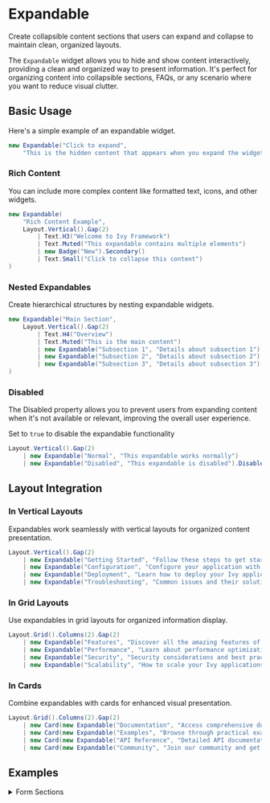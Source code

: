 ﻿---
searchHints:
  - accordion
  - collapse
  - expand
  - toggle
  - disclosure
  - collapsible
---

# Expandable

<Ingress>
Create collapsible content sections that users can expand and collapse to maintain clean, organized layouts.
</Ingress>

The `Expandable` widget allows you to hide and show content interactively, providing a clean and organized way to present information. It's perfect for organizing content into collapsible sections, FAQs, or any scenario where you want to reduce visual clutter.

## Basic Usage

Here's a simple example of an expandable widget.

```csharp demo-below
new Expandable("Click to expand", 
    "This is the hidden content that appears when you expand the widget.")
```

### Rich Content

You can include more complex content like formatted text, icons, and other widgets.

```csharp demo-tabs
new Expandable(
    "Rich Content Example", 
    Layout.Vertical().Gap(2)
        | Text.H3("Welcome to Ivy Framework")
        | Text.Muted("This expandable contains multiple elements")
        | new Badge("New").Secondary()
        | Text.Small("Click to collapse this content")
)
```

### Nested Expandables

Create hierarchical structures by nesting expandable widgets.

```csharp demo-tabs
new Expandable("Main Section", 
    Layout.Vertical().Gap(2)
        | Text.H4("Overview")
        | Text.Muted("This is the main content")
        | new Expandable("Subsection 1", "Details about subsection 1")
        | new Expandable("Subsection 2", "Details about subsection 2")
        | new Expandable("Subsection 3", "Details about subsection 3")
)
```

### Disabled

<Callout Type="info">
The Disabled property allows you to prevent users from expanding content when it's not available or relevant, improving the overall user experience.
</Callout>

Set to `true` to disable the expandable functionality

```csharp demo-tabs
Layout.Vertical().Gap(2)
    | new Expandable("Normal", "This expandable works normally")
    | new Expandable("Disabled", "This expandable is disabled").Disabled(true)
```

## Layout Integration

### In Vertical Layouts

Expandables work seamlessly with vertical layouts for organized content presentation.

```csharp demo-tabs
Layout.Vertical().Gap(2)
    | new Expandable("Getting Started", "Follow these steps to get started with Ivy Framework...")
    | new Expandable("Configuration", "Configure your application with these settings...")
    | new Expandable("Deployment", "Learn how to deploy your Ivy application...")
    | new Expandable("Troubleshooting", "Common issues and their solutions...")
```

### In Grid Layouts

Use expandables in grid layouts for organized information display.

```csharp demo-tabs
Layout.Grid().Columns(2).Gap(2)
    | new Expandable("Features", "Discover all the amazing features of Ivy Framework")
    | new Expandable("Performance", "Learn about performance optimizations and best practices")
    | new Expandable("Security", "Security considerations and best practices")
    | new Expandable("Scalability", "How to scale your Ivy applications")
```

### In Cards

Combine expandables with cards for enhanced visual presentation.

```csharp demo-tabs
Layout.Grid().Columns(2).Gap(2)
    | new Card(new Expandable("Documentation", "Access comprehensive documentation and guides"))
    | new Card(new Expandable("Examples", "Browse through practical examples and use cases"))
    | new Card(new Expandable("API Reference", "Detailed API documentation and examples"))
    | new Card(new Expandable("Community", "Join our community and get support"))
```

<WidgetDocs Type="Ivy.Expandable" ExtensionTypes="Ivy.ExpandableExtensions" SourceUrl="https://github.com/Ivy-Interactive/Ivy-Framework/blob/main/Ivy/Widgets/Expandable.cs"/>

## Examples

<Details>
<Summary>
Form Sections
</Summary>
<Body>
Organize forms into logical, collapsible sections.

```csharp demo-tabs
public class SimpleFormExample : ViewBase
{
    public record PersonalInfo(string FirstName, string LastName, string Email, string Phone);
    public record AddressInfo(string Street, string City, string State, string ZipCode);
    public record UserPreferences(bool EmailNotifications, bool SmsNotifications, string Language, string Theme);

    public override object? Build()
    {
        var personalInfo = UseState(() => new PersonalInfo("", "", "", ""));
        var addressInfo = UseState(() => new AddressInfo("", "", "", ""));
        var preferences = UseState(() => new UserPreferences(false, false, "en", "light"));

        return Layout.Vertical().Gap(2)
            | new Expandable("Personal Information", personalInfo.ToForm())
            | new Expandable("Address", addressInfo.ToForm())
            | new Expandable("Preferences", preferences.ToForm());
    }
}
```

</Body>
</Details>
